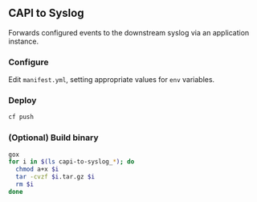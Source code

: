 ## CAPI to Syslog

Forwards configured events to the downstream syslog via an application instance.

### Configure

Edit `manifest.yml`, setting appropriate values for `env` variables.

### Deploy

```bash
cf push
```

### (Optional) Build binary

```bash
gox
for i in $(ls capi-to-syslog_*); do
  chmod a+x $i
  tar -cvzf $i.tar.gz $i
  rm $i
done
```
